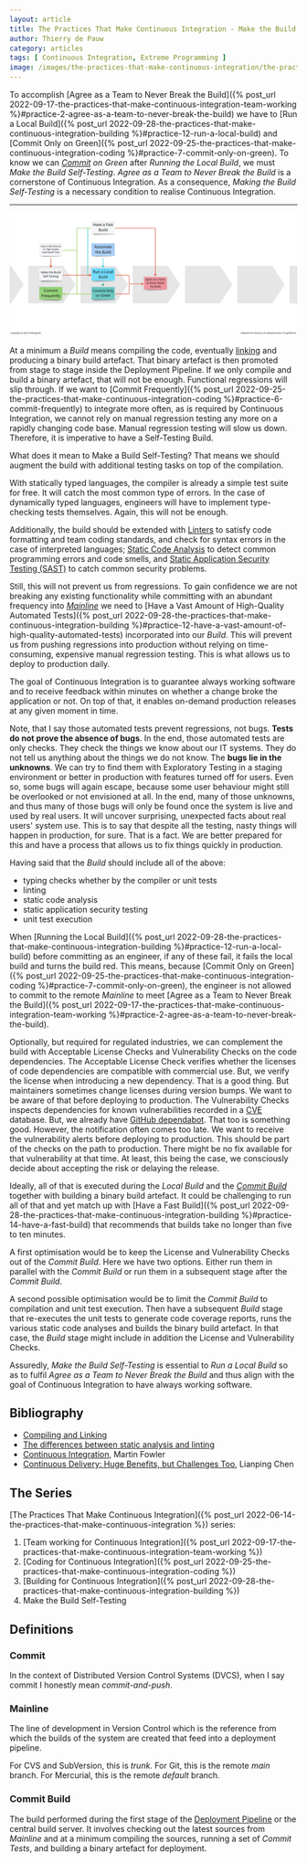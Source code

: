 ```yaml
---
layout: article
title: The Practices That Make Continuous Integration - Make the Build Self-Testing
author: Thierry de Pauw
category: articles
tags: [ Continuous Integration, Extreme Programming ]
image: /images/the-practices-that-make-continuous-integration/the-practices-that-make-continuous-integration-make-the-build-self-testing.jpg
---
```


To accomplish [Agree as a Team to Never Break the Build]({% post_url 2022-09-17-the-practices-that-make-continuous-integration-team-working %}#practice-2-agree-as-a-team-to-never-break-the-build) we have to [Run a Local Build]({% post_url 2022-09-28-the-practices-that-make-continuous-integration-building %}#practice-12-run-a-local-build) and [Commit Only on Green]({% post_url 2022-09-25-the-practices-that-make-continuous-integration-coding %}#practice-7-commit-only-on-green). To know we can *[Commit](#commit) on Green* after *Running the Local Build*, we must *Make the Build Self-Testing*. *Agree as a Team to Never Break the Build* is a cornerstone of Continuous Integration. As a consequence, *Making the Build Self-Testing* is a necessary condition to realise Continuous Integration.

---

![Make the Build Self-Testing](/images/the-practices-that-make-continuous-integration/the-practices-that-make-continuous-integration-make-the-build-self-testing.jpg)

At a minimum a *Build* means compiling the code, eventually [linking](https://www.cprogramming.com/compilingandlinking.html) and producing a binary build artefact. That binary artefact is then promoted from stage to stage inside the Deployment Pipeline. If we only compile and build a binary artefact, that will not be enough. Functional regressions will slip through. If we want to [Commit Frequently]({% post_url 2022-09-25-the-practices-that-make-continuous-integration-coding %}#practice-6-commit-frequently) to integrate more often, as is required by Continuous Integration, we cannot rely on manual regression testing any more on a rapidly changing code base. Manual regression testing will slow us down. Therefore, it is imperative to have a Self-Testing  Build.

What does it mean to Make a Build Self-Testing? That means we should augment the build with additional testing tasks on top of the compilation.

With statically typed languages, the compiler is already a simple test suite for free. It will catch the most common type of errors. In the case of dynamically typed languages, engineers will have to implement type-checking tests themselves. Again, this will not be enough.

Additionally, the build should be extended with [Linters](https://en.wikipedia.org/wiki/Lint_(software)) to satisfy code formatting and team coding standards, and check for syntax errors in the case of interpreted languages; [Static Code Analysis](https://en.wikipedia.org/wiki/Static_program_analysis) to detect common programming errors and code smells, and [Static Application Security Testing (SAST)](https://en.wikipedia.org/wiki/Static_application_security_testing) to catch common security problems.

Still, this will not prevent us from regressions. To gain confidence we are not breaking any existing functionality while committing with an abundant frequency into [*Mainline*](#mainline) we need to [Have a Vast Amount of High-Quality Automated Tests]({% post_url 2022-09-28-the-practices-that-make-continuous-integration-building %}#practice-12-have-a-vast-amount-of-high-quality-automated-tests) incorporated into our *Build*. This will prevent us from pushing regressions into production without relying on time-consuming, expensive manual regression testing. This is what allows us to deploy to production daily.

The goal of Continuous Integration is to guarantee always working software and to receive feedback within minutes on whether a change broke the application or not. On top of that, it enables on-demand production releases at any given moment in time.

Note, that I say those automated tests prevent regressions, not bugs. **Tests do not prove the absence of bugs**. In the end, those automated tests are only checks. They check the things we know about our IT systems. They do not tell us anything about the things we do not know. The **bugs lie in the unknowns**. We can try to find them with Exploratory Testing in a staging environment or better in production with features turned off for users. Even so, some bugs will again escape, because some user behaviour might still be overlooked or not envisioned at all. In the end, many of those unknowns, and thus many of those bugs will only be found once the system is live and used by real users. It will uncover surprising, unexpected facts about real users' system use. This is to say that despite all the testing, nasty things will happen in production, for sure. That is a fact. We are better prepared for this and have a process that allows us to fix things quickly in production.

Having said that the *Build* should include all of the above:

- typing checks whether by the compiler or unit tests
- linting
- static code analysis
- static application security testing
- unit test execution

When [Running the Local Build]({% post_url 2022-09-28-the-practices-that-make-continuous-integration-building %}#practice-12-run-a-local-build) before committing as an engineer, if any of these fail, it fails the local build and turns the build red. This means, because [Commit Only on Green]({% post_url 2022-09-25-the-practices-that-make-continuous-integration-coding %}#practice-7-commit-only-on-green), the engineer is not allowed to commit to the remote *Mainline* to meet [Agree as a Team to Never Break the Build]({% post_url 2022-09-17-the-practices-that-make-continuous-integration-team-working %}#practice-2-agree-as-a-team-to-never-break-the-build).

Optionally, but required for regulated industries, we can complement the build with Acceptable License Checks and Vulnerability Checks on the code dependencies. The Acceptable License Check verifies whether the licenses of code dependencies are compatible with commercial use. But, we verify the license when introducing a new dependency. That is a good thing. But maintainers sometimes change licenses during version bumps. We want to be aware of that before deploying to production. The Vulnerability Checks inspects dependencies for known vulnerabilities recorded in a [CVE](https://www.cve.org/) database. But, we already have [GitHub dependabot](https://docs.github.com/en/code-security/getting-started/dependabot-quickstart-guide). That too is something good. However, the notification often comes too late. We want to receive the vulnerability alerts before deploying to production. This should be part of the checks on the path to production. There might be no fix available for that vulnerability at that time. At least, this being the case, we consciously decide about accepting the risk or delaying the release.

Ideally, all of that is executed during the *Local Build* and the [*Commit Build*](#commit-build) together with building a binary build artefact. It could be challenging to run all of that and yet match up with [Have a Fast Build]({% post_url 2022-09-28-the-practices-that-make-continuous-integration-building %}#practice-14-have-a-fast-build) that recommends that builds take no longer than five to ten minutes.

A first optimisation would be to keep the License and Vulnerability Checks out of the *Commit Build*. Here we have two options. Either run them in parallel with the *Commit Build* or run them in a subsequent stage after the *Commit Build*.

A second possible optimisation would be to limit the *Commit Build* to compilation and unit test execution. Then have a subsequent *Build* stage that re-executes the unit tests to generate code coverage reports, runs the various static code analyses and builds the binary build artefact. In that case, the *Build* stage might include in addition the License and Vulnerability Checks.

Assuredly, *Make the Build Self-Testing* is essential to *Run a Local Build* so as to fulfil *Agree as a Team to Never Break the Build* and thus align with the goal of Continuous Integration to have always working software.

## Bibliography

- [Compiling and Linking](https://www.cprogramming.com/compilingandlinking.html)
- [The differences between static analysis and linting](https://www.imperfectdev.com/static-analysis-vs-linting/)
- [Continuous Integration](https://martinfowler.com/articles/continuousIntegration.html), Martin Fowler
- [Continuous Delivery: Huge Benefits, but Challenges Too](https://www.researchgate.net/publication/271635510_Continuous_Delivery_Huge_Benefits_but_Challenges_Too), Lianping Chen

## The Series

[The Practices That Make Continuous Integration]({% post_url 2022-06-14-the-practices-that-make-continuous-integration %}) series:

1. [Team working for Continuous Integration]({% post_url 2022-09-17-the-practices-that-make-continuous-integration-team-working %})
2. [Coding for Continuous Integration]({% post_url 2022-09-25-the-practices-that-make-continuous-integration-coding %})
3. [Building for Continuous Integration]({% post_url 2022-09-28-the-practices-that-make-continuous-integration-building %})
4. Make the Build Self-Testing

## Definitions

### Commit

In the context of Distributed Version Control Systems (DVCS), when I say commit I honestly mean *commit-and-push*.

### Mainline

The line of development in Version Control which is the reference from which the builds of the system are created that feed into a deployment pipeline.

For CVS and SubVersion, this is *trunk*. For Git, this is the remote *main* branch. For Mercurial, this is the remote *default* branch.

### Commit Build

The build performed during the first stage of the [Deployment Pipeline](https://continuousdelivery.com/implementing/patterns/#the-deployment-pipeline) or the central build server. It involves checking out the latest sources from *Mainline* and at a minimum compiling the sources, running a set of *Commit Tests*, and building a binary artefact for deployment.
